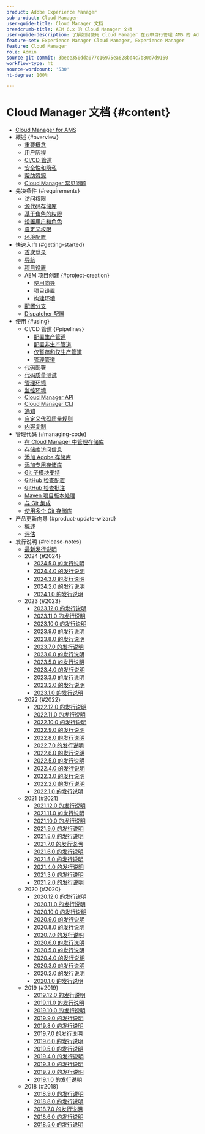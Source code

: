 ```yaml
---
product: Adobe Experience Manager
sub-product: Cloud Manager
user-guide-title: Cloud Manager 文档
breadcrumb-title: AEM 6.x 的 Cloud Manager 文档
user-guide-description: 了解如何使用 Cloud Manager 在云中自行管理 AMS 的 Adobe Experience Manager。
feature-set: Experience Manager Cloud Manager, Experience Manager
feature: Cloud Manager
role: Admin
source-git-commit: 3beee350dda077c16975ea628bd4c7b80d7d9160
workflow-type: ht
source-wordcount: '530'
ht-degree: 100%

---
```



# Cloud Manager 文档 {#content}

+ [Cloud Manager for AMS](/help/introduction.md)
+ 概述 {#overview}
   + [重要概念](/help/overview/key-concepts.md)
   + [用户历程](/help/overview/user-journey.md)
   + [CI/CD 管道](/help/overview/ci-cd-pipelines.md)
   + [安全性和隐私](/help/overview/security-and-privacy.md)
   + [帮助资源](/help/overview/help-resources.md)
   + [Cloud Manager 常见问题](/help/overview/faqs.md)
+ 先决条件 {#requirements}
   + [访问权限](/help/requirements/access-rights.md)
   + [源代码存储库](/help/requirements/source-code-repository.md)
   + [基于角色的权限](/help/requirements/role-based-permissions.md)
   + [设置用户和角色](/help/requirements/users-and-roles.md)
   + [自定义权限](/help/using/custom-permissions.md)
   + [环境配置](/help/requirements/environment-provisioning.md)
+ 快速入门 {#getting-started}
   + [首次登录](/help/getting-started/first-time-login.md)
   + [导航](/help/getting-started/navigation.md)
   + [项目设置](/help/getting-started/program-setup.md)
   + AEM 项目创建 {#project-creation}
      + [使用向导](/help/getting-started/using-the-wizard.md)
      + [项目设置](/help/getting-started/project-setup.md)
      + [构建环境](/help/getting-started/build-environment.md)
   + [配置分支](/help/getting-started/configuring-branches.md)
   + [Dispatcher 配置](/help/getting-started/dispatcher-configurations.md)
+ 使用 {#using}
   + CI/CD 管道 {#pipelines}
      + [配置生产管道](/help/using/production-pipelines.md)
      + [配置非生产管道](/help/using/non-production-pipelines.md)
      + [仅暂存和仅生产管道](/help/using/stage-prod-only.md)
      + [管理管道](/help/using/managing-pipelines.md)
   + [代码部署](/help/using/code-deployment.md)
   + [代码质量测试](/help/using/code-quality-testing.md)
   + [管理环境](/help/using/managing-environments.md)
   + [监控环境](/help/using/monitoring-environments.md)
   + [Cloud Manager API](https://developer.adobe.com/experience-cloud/cloud-manager/reference/api/)
   + [Cloud Manager CLI](https://github.com/adobe/aio-cli-plugin-cloudmanager/blob/main/README.md)
   + [通知](/help/using/notifications.md)
   + [自定义代码质量规则](/help/using/custom-code-quality-rules.md)
   + [内容复制](/help/using/content-copy.md)
+ 管理代码 {#managing-code}
   + [在 Cloud Manager 中管理存储库](/help/managing-code/managing-repositories.md)
   + [存储库访问信息](/help/managing-code/accessing-repositories.md)
   + [添加 Adobe 存储库](/help/managing-code/adobe-repositories.md)
   + [添加专用存储库](/help/managing-code/private-repositories.md)
   + [Git 子模块支持](/help/managing-code/git-submodules.md)
   + [GitHub 检查配置](/help/managing-code/github-check-config.md)
   + [GitHub 检查批注](/help/managing-code/github-annotations.md)
   + [Maven 项目版本处理](/help/managing-code/maven-project-version.md)
   + [与 Git 集成](/help/managing-code/git-integration.md)
   + [使用多个 Git 存储库](/help/managing-code/multiple-git-repos.md)
+ 产品更新向导 {#product-update-wizard}
   + [概述](/help/product-update-wizard/overview.md)
   + [评估](/help/product-update-wizard/evaluation.md)
+ 发行说明 {#release-notes}
   + [最新发行说明](/help/release-notes/current.md)
   + 2024 {#2024}
      + [2024.5.0 的发行说明](/help/release-notes/2024/2024-5-0.md)
      + [2024.4.0 的发行说明](/help/release-notes/2024/2024-4-0.md)
      + [2024.3.0 的发行说明](/help/release-notes/2024/2024-3-0.md)
      + [2024.2.0 的发行说明](/help/release-notes/2024/2024-2-0.md)
      + [2024.1.0 的发行说明](/help/release-notes/2024/2024-1-0.md)
   + 2023 {#2023}
      + [2023.12.0 的发行说明](/help/release-notes/2023/2023-12-0.md)
      + [2023.11.0 的发行说明](/help/release-notes/2023/2023-11-0.md)
      + [2023.10.0 的发行说明](/help/release-notes/2023/2023-10-0.md)
      + [2023.9.0 的发行说明](/help/release-notes/2023/2023-9-0.md)
      + [2023.8.0 的发行说明](/help/release-notes/2023/2023-8-0.md)
      + [2023.7.0 的发行说明](/help/release-notes/2023/2023-7-0.md)
      + [2023.6.0 的发行说明](/help/release-notes/2023/2023-6-0.md)
      + [2023.5.0 的发行说明](/help/release-notes/2023/2023-5-0.md)
      + [2023.4.0 的发行说明](/help/release-notes/2023/2023-4-0.md)
      + [2023.3.0 的发行说明](/help/release-notes/2023/2023-3-0.md)
      + [2023.2.0 的发行说明](/help/release-notes/2023/2023-2-0.md)
      + [2023.1.0 的发行说明](/help/release-notes/2023/2023-1-0.md)
   + 2022 {#2022}
      + [2022.12.0 的发行说明](/help/release-notes/2022/2022-12-0.md)
      + [2022.11.0 的发行说明](/help/release-notes/2022/2022-11-0.md)
      + [2022.10.0 的发行说明](/help/release-notes/2022/2022-10-0.md)
      + [2022.9.0 的发行说明](/help/release-notes/2022/2022-9-0.md)
      + [2022.8.0 的发行说明](/help/release-notes/2022/2022-8-0.md)
      + [2022.7.0 的发行说明](/help/release-notes/2022/2022-7-0.md)
      + [2022.6.0 的发行说明](/help/release-notes/2022/2022-6-0.md)
      + [2022.5.0 的发行说明](/help/release-notes/2022/2022-5-0.md)
      + [2022.4.0 的发行说明](/help/release-notes/2022/2022-4-0.md)
      + [2022.3.0 的发行说明](/help/release-notes/2022/2022-3-0.md)
      + [2022.2.0 的发行说明](/help/release-notes/2022/2022-2-0.md)
      + [2022.1.0 的发行说明](/help/release-notes/2022/2022-1-0.md)
   + 2021 {#2021}
      + [2021.12.0 的发行说明](/help/release-notes/2021/2021-12-0.md)
      + [2021.11.0 的发行说明](/help/release-notes/2021/2021-11-0.md)
      + [2021.10.0 的发行说明](/help/release-notes/2021/2021-10-0.md)
      + [2021.9.0 的发行说明](/help/release-notes/2021/2021-9-0.md)
      + [2021.8.0 的发行说明](/help/release-notes/2021/2021-8-0.md)
      + [2021.7.0 的发行说明](/help/release-notes/2021/2021-7-0.md)
      + [2021.6.0 的发行说明](/help/release-notes/2021/2021-6-0.md)
      + [2021.5.0 的发行说明](/help/release-notes/2021/2021-5-0.md)
      + [2021.4.0 的发行说明](/help/release-notes/2021/2021-4-0.md)
      + [2021.3.0 的发行说明](/help/release-notes/2021/2021-3-0.md)
      + [2021.2.0 的发行说明](/help/release-notes/2021/2021-2-0.md)
   + 2020 {#2020}
      + [2020.12.0 的发行说明](/help/release-notes/2020/2020-12-0.md)
      + [2020.11.0 的发行说明](/help/release-notes/2020/2020-11-0.md)
      + [2020.10.0 的发行说明](/help/release-notes/2020/2020-10-0.md)
      + [2020.9.0 的发行说明](/help/release-notes/2020/2020-9-0.md)
      + [2020.8.0 的发行说明](/help/release-notes/2020/2020-8-0.md)
      + [2020.7.0 的发行说明](/help/release-notes/2020/2020-7-0.md)
      + [2020.6.0 的发行说明](/help/release-notes/2020/2020-6-0.md)
      + [2020.5.0 的发行说明](/help/release-notes/2020/2020-5-0.md)
      + [2020.4.0 的发行说明](/help/release-notes/2020/2020-4-0.md)
      + [2020.3.0 的发行说明](/help/release-notes/2020/2020-3-0.md)
      + [2020.2.0 的发行说明](/help/release-notes/2020/2020-2-0.md)
      + [2020.1.0 的发行说明](/help/release-notes/2020/2020-1-0.md)
   + 2019 {#2019}
      + [2019.12.0 的发行说明](/help/release-notes/2019/2019-12-0.md)
      + [2019.11.0 的发行说明](/help/release-notes/2019/2019-11-0.md)
      + [2019.10.0 的发行说明](/help/release-notes/2019/2019-10-0.md)
      + [2019.9.0 的发行说明](/help/release-notes/2019/2019-9-0.md)
      + [2019.8.0 的发行说明](/help/release-notes/2019/2019-8-0.md)
      + [2019.7.0 的发行说明](/help/release-notes/2019/2019-7-0.md)
      + [2019.6.0 的发行说明](/help/release-notes/2019/2019-6-0.md)
      + [2019.5.0 的发行说明](/help/release-notes/2019/2019-5-0.md)
      + [2019.4.0 的发行说明](/help/release-notes/2019/2019-4-0.md)
      + [2019.3.0 的发行说明](/help/release-notes/2019/2019-3-0.md)
      + [2019.2.0 的发行说明](/help/release-notes/2019/2019-2-0.md)
      + [2019.1.0 的发行说明](/help/release-notes/2019/2019-1-0.md)
   + 2018 {#2018}
      + [2018.9.0 的发行说明](/help/release-notes/2018/2018-9-0.md)
      + [2018.8.0 的发行说明](/help/release-notes/2018/2018-8-0.md)
      + [2018.7.0 的发行说明](/help/release-notes/2018/2018-7-0.md)
      + [2018.6.0 的发行说明](/help/release-notes/2018/2018-6-0.md)
      + [2018.5.0 的发行说明](/help/release-notes/2018/2018-5-0.md)
